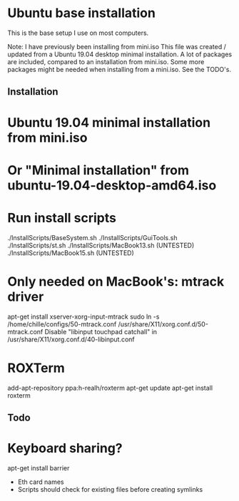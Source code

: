 Ubuntu base installation
========================

This is the base setup I use on most computers.

Note: I have previously been installing from mini.iso This file was created / updated from a Ubuntu 19.04 desktop minimal installation. A lot of packages are included, compared to an installation from mini.iso. Some more packages might be needed when installing from a mini.iso. See the TODO's.


Installation
------------

# Ubuntu 19.04 minimal installation from mini.iso
# Or "Minimal installation" from ubuntu-19.04-desktop-amd64.iso

# Run install scripts
./InstallScripts/BaseSystem.sh
./InstallScripts/GuiTools.sh
./InstallScripts/st.sh
./InstallScripts/MacBook13.sh (UNTESTED)
./InstallScripts/MacBook15.sh (UNTESTED)

# Only needed on MacBook's: mtrack driver
apt-get install xserver-xorg-input-mtrack
sudo ln -s /home/chille/configs/50-mtrack.conf /usr/share/X11/xorg.conf.d/50-mtrack.conf
Disable "libinput touchpad catchall" in /usr/share/X11/xorg.conf.d/40-libinput.conf

# ROXTerm
add-apt-repository ppa:h-realh/roxterm
apt-get update
apt-get install roxterm


Todo
----
# Keyboard sharing?
apt-get install barrier

 * Eth card names
 * Scripts should check for existing files before creating symlinks
